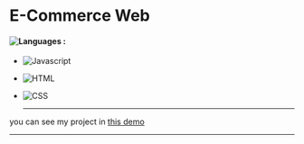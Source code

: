 # E-Commerce Web

#### ![Languages](https://img.shields.io/github/languages/count/zeynab-jalalian/E-Commerce-Web) :
 - ![Javascript](https://img.shields.io/badge/javascript-yellow)
 - ![HTML](https://img.shields.io/badge/Html-orange)
 - ![CSS](https://img.shields.io/badge/Css-blue)
   
   ---
 you can see my project in [this demo](https://zeynab-jalalian.github.io/E-Commerce-Web/)
  ___
